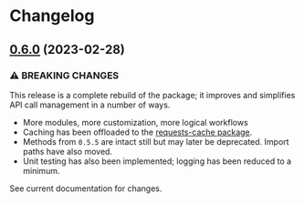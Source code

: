 # Changelog

## [0.6.0](https://github.com/engisalor/sketch-grammar-explorer/compare/v0.5.5...v0.6.0) (2023-02-28)

### ⚠ BREAKING CHANGES

This release is a complete rebuild of the package; it improves and simplifies API call management in a number of ways. 

- More modules, more customization, more logical workflows
- Caching has been offloaded to the [requests-cache package](https://github.com/requests-cache/requests-cache). 
- Methods from `0.5.5` are intact still but may later be deprecated. Import paths have also moved. 
- Unit testing has also been implemented; logging has been reduced to a minimum.

See current documentation for changes.
